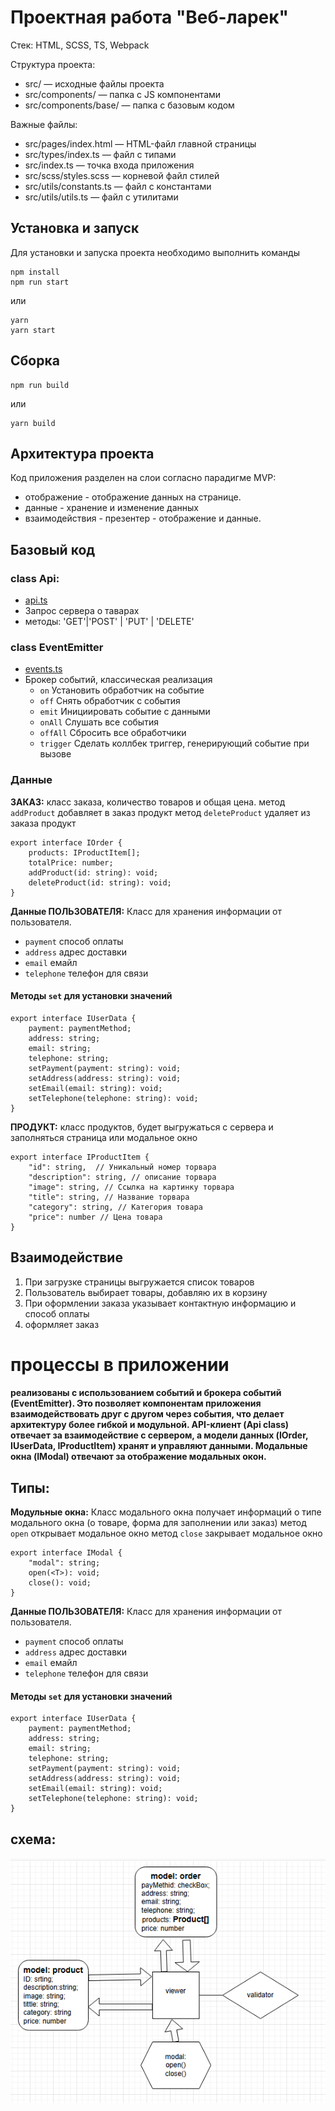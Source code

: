 # Проектная работа "Веб-ларек"

Стек: HTML, SCSS, TS, Webpack

Структура проекта:
- src/ — исходные файлы проекта
- src/components/ — папка с JS компонентами
- src/components/base/ — папка с базовым кодом

Важные файлы:
- src/pages/index.html — HTML-файл главной страницы
- src/types/index.ts — файл с типами
- src/index.ts — точка входа приложения
- src/scss/styles.scss — корневой файл стилей
- src/utils/constants.ts — файл с константами
- src/utils/utils.ts — файл с утилитами

## Установка и запуск
Для установки и запуска проекта необходимо выполнить команды

```
npm install
npm run start
```

или

```
yarn
yarn start
```
## Сборка

```
npm run build
```

или

```
yarn build
```

## Архитектура проекта

Код приложения разделен на слои согласно парадигме MVP:

- отображение - отображение данных на странице.
- данные - хранение и изменение данных
- взаимодействия - презентер - отображение и данные.

## Базовый код

### class Api:
- [api.ts](src/components/base/api.ts)
- Запрос сервера о таварах
- методы: 'GET'|'POST' | 'PUT' | 'DELETE'

### class EventEmitter
- [events.ts](src/components/base/events.ts)
- Брокер событий, классическая реализация
  * ```on``` Установить обработчик на событие
  * ```off``` Снять обработчик с события
  * ```emit``` Инициировать событие с данными
  * ```onAll``` Слушать все события
  * ```offAll``` Сбросить все обработчики
  * ```trigger``` Сделать коллбек триггер, генерирующий событие при вызове

### Данные

**ЗАКАЗ:**
класс заказа, количество товаров и общая цена.
метод ```addProduct``` добавляет в заказ продукт
метод ```deleteProduct``` удаляет из заказа продукт
```
export interface IOrder {
    products: IProductItem[];
    totalPrice: number;
    addProduct(id: string): void;
    deleteProduct(id: string): void;
}
```

**Данные ПОЛЬЗОВАТЕЛЯ:**
Класс для хранения информации от пользователя.
- ```payment``` способ оплаты
- ```address``` адрес доставки
- ```email``` емайл
- ```telephone``` телефон для связи
#### Методы ```set``` для установки значений

```
export interface IUserData {
    payment: paymentMethod;
    address: string;
    email: string;
    telephone: string;
    setPayment(payment: string): void;
    setAddress(address: string): void;
    setEmail(email: string): void;
    setTelephone(telephone: string): void;
}
```

**ПРОДУКТ:**
класс продуктов, будет выгружаться с сервера и заполняться страница или модальное окно
```
export interface IProductItem {
    "id": string,  // Уникальный номер торвара
    "description": string, // описание торвара
    "image": string, // Ссылка на картинку торвара
    "title": string, // Название торвара
    "category": string, // Категория товара
    "price": number // Цена товара
}
```

## Взаимодействие 
1. При загрузке страницы выгружается список товаров
2. Пользователь выбирает товары, добавляю их в корзину
3. При оформлении заказа указывает контактную информацию и способ оплаты
4. оформляет заказ

# процессы в приложении
#### реализованы с использованием событий и брокера событий (EventEmitter). Это позволяет компонентам приложения взаимодействовать друг с другом через события, что делает архитектуру более гибкой и модульной. API-клиент (Api class) отвечает за взаимодействие с сервером, а модели данных (IOrder, IUserData, IProductItem) хранят и управляют данными. Модальные окна (IModal) отвечают за отображение модальных окон.

## Типы:

**Модульные окна:**
Класс модального окна
получает информаций о типе модального окна (о товаре, форма для заполнении или заказ)
метод ```open``` открывает модальное окно
метод ```close``` закрывает модальное окно

```
export interface IModal {
    "modal": string;
    open(<T>): void;
    close(): void;
}
```

**Данные ПОЛЬЗОВАТЕЛЯ:**
Класс для хранения информации от пользователя.
- ```payment``` способ оплаты
- ```address``` адрес доставки
- ```email``` емайл
- ```telephone``` телефон для связи
#### Методы ```set``` для установки значений

```
export interface IUserData {
    payment: paymentMethod;
    address: string;
    email: string;
    telephone: string;
    setPayment(payment: string): void;
    setAddress(address: string): void;
    setEmail(email: string): void;
    setTelephone(telephone: string): void;
}
```

## схема:

![схема](scheme.PNG "Схема")